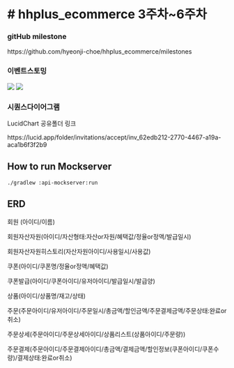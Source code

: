 <h1># hhplus_ecommerce 3주차~6주차</h1>
<h3>gitHub milestone</h3>
<div>
  <p>https://github.com/hyeonji-choe/hhplus_ecommerce/milestones</p>
</div>
<h3>이벤트스토밍</h3>
<div>
  <img src = "https://github.com/user-attachments/assets/ef49f718-5159-4ce0-bf5a-0a17b753a6c5">
  <img src = "https://github.com/user-attachments/assets/70809319-b7c1-48d9-831c-11b26fa81df1">
</div>
<h3>시퀀스다이어그램</h3>
<div>
  <p>LucidChart 공유폴더 링크</p>
  <p>https://lucid.app/folder/invitations/accept/inv_62edb212-2770-4467-a19a-aca1b6f3f2b9</p>
</div>


## How to run Mockserver

`./gradlew :api-mockserver:run`

## ERD
<div>
  <p>회원 (아이디/이름)</p>
  <p>회원자산자원(아이디/자산형태:자산or자원/혜택값/정율or정액/발급일시)</p>
  <p>회원자산자원히스토리(자산자원아이디/사용일시/사용값)</p>

  <p>쿠폰(아이디/쿠폰명/정율or정액/혜택값)</p>
  <p>쿠폰발급(아이디/쿠폰아이디/유저아이디/발급일시/발급양)</p>

  <p>상품(아이디/상품명/재고/상태)</p>

  <p>주문(주문아이디/유저아이디/주문일시/총금액/할인금액/주문결제금액/주문상태:완료or취소)</p>
  <p>주문상세(주문아이디/주문상세아이디/상품리스트(상품아이디/주문량))</p>
  <p>주문결제(주문아이디/주문결제아이디/총금액/결제금액/할인정보(쿠폰아이디/쿠폰수량)/결제상태:완료or취소)</p>
</div>
